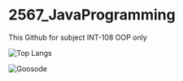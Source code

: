 # 2567_JavaProgramming
This Github for subject INT-108 OOP only


![Top Langs](https://github-readme-stats.vercel.app/api/top-langs/?username=Goosode)



<p><img align="center" src="https://github-readme-streak-stats.herokuapp.com/?user=Goosode&" alt="Goosode" /></p>
